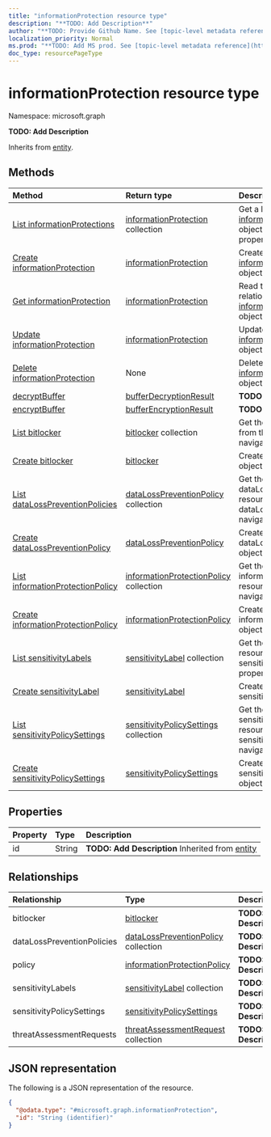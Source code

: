 ```yaml
---
title: "informationProtection resource type"
description: "**TODO: Add Description**"
author: "**TODO: Provide Github Name. See [topic-level metadata reference](https://msgo.azurewebsites.net/add/document/guidelines/metadata.html#topic-level-metadata)**"
localization_priority: Normal
ms.prod: "**TODO: Add MS prod. See [topic-level metadata reference](https://msgo.azurewebsites.net/add/document/guidelines/metadata.html#topic-level-metadata)**"
doc_type: resourcePageType
---
```


# informationProtection resource type

Namespace: microsoft.graph



**TODO: Add Description**


Inherits from [entity](../resources/entity.md).

## Methods
|Method|Return type|Description|
|:---|:---|:---|
|[List informationProtections](../api/informationprotection-list.md)|[informationProtection](../resources/informationprotection.md) collection|Get a list of the [informationProtection](../resources/informationprotection.md) objects and their properties.|
|[Create informationProtection](../api/informationprotection-create.md)|[informationProtection](../resources/informationprotection.md)|Create a new [informationProtection](../resources/informationprotection.md) object.|
|[Get informationProtection](../api/informationprotection-get.md)|[informationProtection](../resources/informationprotection.md)|Read the properties and relationships of an [informationProtection](../resources/informationprotection.md) object.|
|[Update informationProtection](../api/informationprotection-update.md)|[informationProtection](../resources/informationprotection.md)|Update the properties of an [informationProtection](../resources/informationprotection.md) object.|
|[Delete informationProtection](../api/informationprotection-delete.md)|None|Deletes an [informationProtection](../resources/informationprotection.md) object.|
|[decryptBuffer](../api/informationprotection-decryptbuffer.md)|[bufferDecryptionResult](../resources/bufferdecryptionresult.md)|**TODO: Add Description**|
|[encryptBuffer](../api/informationprotection-encryptbuffer.md)|[bufferEncryptionResult](../resources/bufferencryptionresult.md)|**TODO: Add Description**|
|[List bitlocker](../api/informationprotection-list-bitlocker.md)|[bitlocker](../resources/bitlocker.md) collection|Get the bitlocker resources from the bitlocker navigation property.|
|[Create bitlocker](../api/informationprotection-post-bitlocker.md)|[bitlocker](../resources/bitlocker.md)|Create a new bitlocker object.|
|[List dataLossPreventionPolicies](../api/informationprotection-list-datalosspreventionpolicies.md)|[dataLossPreventionPolicy](../resources/datalosspreventionpolicy.md) collection|Get the dataLossPreventionPolicy resources from the dataLossPreventionPolicies navigation property.|
|[Create dataLossPreventionPolicy](../api/informationprotection-post-datalosspreventionpolicies.md)|[dataLossPreventionPolicy](../resources/datalosspreventionpolicy.md)|Create a new dataLossPreventionPolicy object.|
|[List informationProtectionPolicy](../api/informationprotection-list-policy.md)|[informationProtectionPolicy](../resources/informationprotectionpolicy.md) collection|Get the informationProtectionPolicy resources from the policy navigation property.|
|[Create informationProtectionPolicy](../api/informationprotection-post-policy.md)|[informationProtectionPolicy](../resources/informationprotectionpolicy.md)|Create a new informationProtectionPolicy object.|
|[List sensitivityLabels](../api/informationprotection-list-sensitivitylabels.md)|[sensitivityLabel](../resources/sensitivitylabel.md) collection|Get the sensitivityLabel resources from the sensitivityLabels navigation property.|
|[Create sensitivityLabel](../api/informationprotection-post-sensitivitylabels.md)|[sensitivityLabel](../resources/sensitivitylabel.md)|Create a new sensitivityLabel object.|
|[List sensitivityPolicySettings](../api/informationprotection-list-sensitivitypolicysettings.md)|[sensitivityPolicySettings](../resources/sensitivitypolicysettings.md) collection|Get the sensitivityPolicySettings resources from the sensitivityPolicySettings navigation property.|
|[Create sensitivityPolicySettings](../api/informationprotection-post-sensitivitypolicysettings.md)|[sensitivityPolicySettings](../resources/sensitivitypolicysettings.md)|Create a new sensitivityPolicySettings object.|

## Properties
|Property|Type|Description|
|:---|:---|:---|
|id|String|**TODO: Add Description** Inherited from [entity](../resources/entity.md)|

## Relationships
|Relationship|Type|Description|
|:---|:---|:---|
|bitlocker|[bitlocker](../resources/bitlocker.md)|**TODO: Add Description**|
|dataLossPreventionPolicies|[dataLossPreventionPolicy](../resources/datalosspreventionpolicy.md) collection|**TODO: Add Description**|
|policy|[informationProtectionPolicy](../resources/informationprotectionpolicy.md)|**TODO: Add Description**|
|sensitivityLabels|[sensitivityLabel](../resources/sensitivitylabel.md) collection|**TODO: Add Description**|
|sensitivityPolicySettings|[sensitivityPolicySettings](../resources/sensitivitypolicysettings.md)|**TODO: Add Description**|
|threatAssessmentRequests|[threatAssessmentRequest](../resources/threatassessmentrequest.md) collection|**TODO: Add Description**|

## JSON representation
The following is a JSON representation of the resource.
<!-- {
  "blockType": "resource",
  "keyProperty": "id",
  "@odata.type": "microsoft.graph.informationProtection",
  "baseType": "microsoft.graph.entity",
  "openType": false
}
-->
``` json
{
  "@odata.type": "#microsoft.graph.informationProtection",
  "id": "String (identifier)"
}
```

